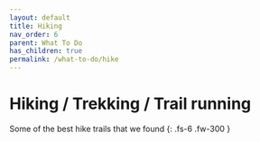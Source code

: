 ```yaml
---
layout: default
title: Hiking
nav_order: 6
parent: What To Do
has_children: true
permalink: /what-to-do/hike
---
```


# Hiking / Trekking / Trail running

Some of the best hike trails that we found
{: .fs-6 .fw-300 }
